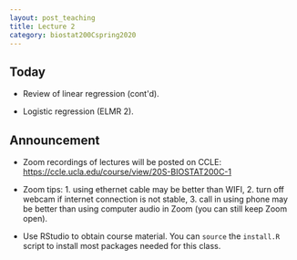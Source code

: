 ```yaml
---
layout: post_teaching
title: Lecture 2
category: biostat200Cspring2020
---
```


## Today

* Review of linear regression (cont'd).

* Logistic regression (ELMR 2).

## Announcement

* Zoom recordings of lectures will be posted on CCLE: <https://ccle.ucla.edu/course/view/20S-BIOSTAT200C-1>

* Zoom tips: 1. using ethernet cable may be better than WIFI, 2. turn off webcam if internet connection is not stable, 3. call in using phone may be better than using computer audio in Zoom (you can still keep Zoom open). 

* Use RStudio to obtain course material. You can `source` the `install.R` script to install most packages needed for this class. 

